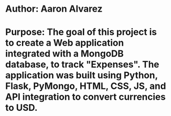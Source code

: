 # Author: Aaron Alvarez

# Purpose: The goal of this project is to create a Web application integrated with a MongoDB database, to track "Expenses". The application was built using Python, Flask, PyMongo, HTML, CSS, JS, and API integration to convert currencies to USD.
